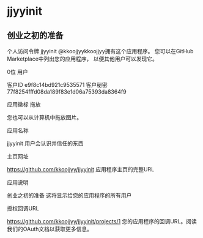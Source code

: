 # jjyyinit
创业之初的准备
-------------

个人访问令牌
jjyyinit
@kkoojjyykkoojjyy拥有这个应用程序。
您可以在GitHub Marketplace中列出您的应用程序， 以便其他用户可以发现它。

0位 用户

客户ID
e9f8c14bd921c9535571
客户秘密
77f8254fffd08da189f83e1d06a75393da8364f9
 
应用徽标
拖放

您也可以从计算机中拖放图片。

应用名称

jjyyinit
用户会认识并信任的东西

主页网址

https://github.com/kkoojjyy/jjyyinit
应用程序主页的完整URL

应用说明

创业之初的准备
这将显示给您的应用程序的所有用户

授权回调URL

https://github.com/kkoojjyy/jjyyinit/projects/1
您的应用程序的回调URL。阅读我们的OAuth文档以获取更多信息。

